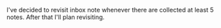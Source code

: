I've decided to revisit inbox note whenever there are collected at least 5 notes. After that I'll plan revisiting.